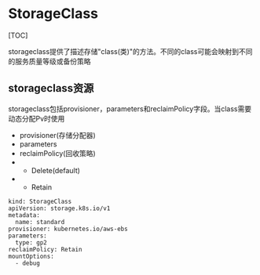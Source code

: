 # StorageClass

[TOC]

storageclass提供了描述存储"class(类)"的方法。不同的class可能会映射到不同的服务质量等级或备份策略

## storageclass资源

storageclass包括provisioner，parameters和reclaimPolicy字段。当class需要动态分配Pv时使用

- provisioner(存储分配器)
- parameters
- reclaimPolicy(回收策略)
- - Delete(default)
- - Retain

```
kind: StorageClass
apiVersion: storage.k8s.io/v1
metadata:
  name: standard
provisioner: kubernetes.io/aws-ebs
parameters:
  type: gp2
reclaimPolicy: Retain
mountOptions:
  - debug
```

